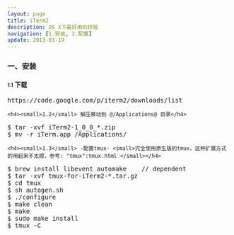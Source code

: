 ```yaml
---
layout: page
title: iTerm2
description: OS X下最好用的终端
navigation: [1.安装, 2.配置]
update: 2013-01-19
---
```


<section>
    <div class="page-header">
        <h3>一、安装</h3>
    </div>
    <h4><small>1.1</small> 下载</h4>
<pre>
https://code.google.com/p/iterm2/downloads/list
</pre>

    <h4><small>1.2</small> 解压移动到 @/Applications@ 目录</h4>
<pre>
$ tar -xvf iTerm2-1_0_0_*.zip
$ mv -r iTerm.app /Applications/
</pre>

    <h4><small>1.3</small> -配置tmux- <small>完全使用原生版的tmux，这种扩展方式的用起来不太顺，参考: "tmux":tmux.html </small></h4>
<pre>
$ brew install libevent automake    // dependent
$ tar -xvf tmux-for-iTerm2-*.tar.gz
$ cd tmux
$ sh autogen.sh
$ ./configure
$ make clean
$ make
$ sudo make install
$ tmux -C
</pre>
</section>